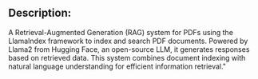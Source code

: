 ## Description:
A Retrieval-Augmented Generation (RAG) system for PDFs using the LlamaIndex framework to index and search PDF documents. Powered by Llama2 from Hugging Face, an open-source LLM, it generates responses based on retrieved data. This system combines document indexing with natural language understanding for efficient information retrieval."
